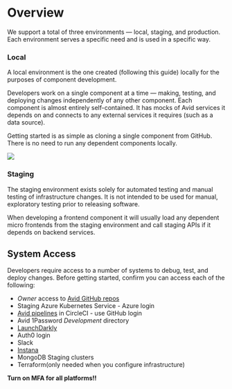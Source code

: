 # Overview

We support a total of three environments — local, staging, and production. Each environment serves a specific need and is used in a specific way.

### Local

A local environment is the one created (following this guide) locally for the purposes of component development.

Developers work on a single component at a time — making, testing, and deploying changes independently of any other component. Each component is almost entirely self-contained. It has mocks of Avid services it depends on and connects to any external services it requires (such as a data source).

Getting started is as simple as cloning a single component from GitHub. There is no need to run any dependent components locally.

![](../../img/assets/LocalDevelopment.jpg)

### Staging

The staging environment exists solely for automated testing and manual testing of infrastructure changes. It is not intended to be used for manual, exploratory testing prior to releasing software.

When developing a frontend component it will usually load any dependent micro frontends from the staging environment and call staging APIs if it depends on backend services.

## System Access

Developers require access to a number of systems to debug, test, and deploy changes. Before getting started, confirm you can access each of the following:

* _Owner_ access to [Avid GitHub repos](https://github.com/avidaml)
* Staging Azure Kubernetes Service - Azure login
* [Avid pipelines](https://app.circleci.com/pipelines/github/avidaml) in CircleCI - use GitHub login
* Avid 1Password _Development_ directory
* [LaunchDarkly](https://app.launchdarkly.com)
* Auth0 login
* Slack
* [Instana](https://lavender-luna0zpavv.instana.io)
* MongoDB Staging clusters
* Terraform(only needed when you configure infrastructure)

**Turn on MFA for all platforms!!**
